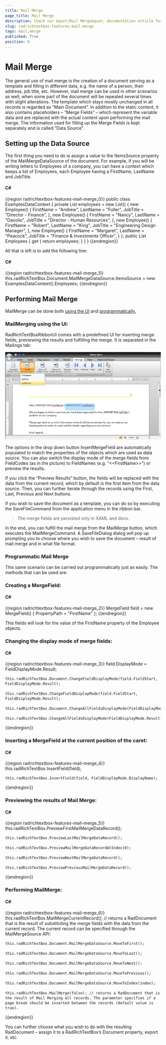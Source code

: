 ```yaml
---
title: Mail Merge
page_title: Mail Merge
description: Check our &quot;Mail Merge&quot; documentation article for the RadRichTextBox {{ site.framework_name }} control.
slug: radrichtextbox-features-mail-merge
tags: mail,merge
published: True
position: 0
---
```


# Mail Merge



The general use of mail merge is the creation of a document serving as a template and filling in different data, e.g. the name of a person, their address, job title, etc. However, mail merge can be used in other scenarios as well, when some part of the document will be repeated several times with slight alterations. The template which stays mostly unchanged in all records is regarded as “Main Document”. In addition to the static content, it also contains placeholders – “Merge Fields” – which represent the variable data and are replaced with the actual content upon performing the mail merge. The information used for filling up the Merge Fields is kept separately and is called “Data Source”.
      

## Setting up the Data Source

The first thing you need to do is assign a value to the ItemsSource property of the MailMergeDataSource of the document. For example, if you will be writing letters to Employees of a company, you can have a context which keeps a list of Employees, each Employee having a FirstName, LastName and JobTitle.

#### __C#__

{{region radrichtextbox-features-mail-merge_0}}
	public class ExamplesDataContext
    {
        private List<Employee> employees = new List<Employee>()
                    {
                        new Employee()
                        {
                            FirstName = "Andrew",
                            LastName = "Fuller", 
                            JobTitle = "Director - Finance",
                        }, 
                        new Employee()
                        {
                            FirstName = "Nancy",
                            LastName = "Davolio", 
                            JobTitle = "Director - Human Resources",
                        },
                        new Employee()
                        {
                            FirstName = "Robert",
                            LastName = "King", 
                            JobTitle = "Engineering Design Manager",
                        },
                        new Employee()
                        {
                            FirstName = "Margaret",
                            LastName = "Peacock", 
                            JobTitle = "Finance & Investments Officer",
                        }
                    };
        public List<Employee> Employees
        {
            get
            {
                return employees;
            } 
        }
    }
	{{endregion}}



All that is left is to add the following line:

#### __C#__

{{region radrichtextbox-features-mail-merge_1}}
	this.radRichTextBox.Document.MailMergeDataSource.ItemsSource = new ExamplesDataContext().Employees;
{{endregion}}



## Performing Mail Merge

MailMerge can be done both [using the UI](#mailmerging-using-the-ui) and [programmatically.](#programmatic-mail-merge)

### MailMerging using the UI:

RadRichTextBoxRibbonUI comes with a predefined UI for inserting merge fields, previewing the results and fulfilling the merge. It is separated in the Mailings tab: 

![](images/RadRichTextBox_Features_MailMerge.png)

The options in the drop down button InsertMergeField are automatically populated to match the properties of the objects which are used as data source. You can also switch the display mode of the merge fields from FieldCodes (as in the picture) to FieldNames (e.g. “&lt;&lt;FirstName&gt;&gt;”) or preview the results.
            

If you click the “Preview Results” button, the fields will be replaced with the data from the current record, which by default is the first item from the data source. Then, you can further iterate through the records using the First, Last, Previous and Next buttons.

If you wish to save the document as a template, you can do so by executing the SaveFileCommand from the application menu in the ribbon bar. 

>The merge fields are persisted only in XAML and docx.

In the end, you can fulfill the mail merge from the MailMerge button, which executes the MailMergeCommand. A SaveFileDialog dialog will pop up prompting you to choose where you wish to save the document – result of mail merge and in what file format. 



### Programmatic Mail Merge

This same scenario can be carried out programmatically just as easily. The methods that can be used are:
            

### Creating a MergeField:



#### __C#__

{{region radrichtextbox-features-mail-merge_2}}
	MergeField field = new MergeField() { PropertyPath = "FirstName" };
{{endregion}}



This fields will look for the value of the FirstName property of the Employee objects.

### Changing the display mode of merge fields:

#### __C#__

{{region radrichtextbox-features-mail-merge_3}}
	field.DisplayMode = FieldDisplayMode.Result; 
	
	this.radRichTextBox.Document.ChangeFieldDisplayMode(field.FieldStart, FieldDisplayMode.Result); 
	
	this.radRichTextBox.ChangeFieldDisplayMode(field.FieldStart, FieldDisplayMode.Result); 
	
	this.radRichTextBox.Document.ChangeAllFieldsDisplayMode(FieldDisplayMode.Result); 
	
	this.radRichTextBox.ChangeAllFieldsDisplayMode(FieldDisplayMode.Result);
{{endregion}}



### Inserting a MergeField at the current position of the caret:

#### __C#__

{{region radrichtextbox-features-mail-merge_4}}
	this.radRichTextBox.InsertField(field); 
	
	this.radRichTextBox.InsertField(field, FieldDisplayMode.DisplayName);
{{endregion}}



### Previewing the results of Mail Merge:

#### __C#__

{{region radrichtextbox-features-mail-merge_5}}
	this.radRichTextBox.PreviewFirstMailMergeDataRecord();
	
	this.radRichTextBox.PreviewLastMailMergeDataRecord();
	
	this.radRichTextBox.PreviewMailMergeDataRecordAtIndex(0);
	
	this.radRichTextBox.PreviewNextMailMergeDataRecord();
	
	this.radRichTextBox.PreviewPreviousMailMergeDataRecord();
{{endregion}}


### Performing MailMerge:

#### __C#__

{{region radrichtextbox-features-mail-merge_6}}
	this.radRichTextBox.MailMergeCurrentRecord(); // returns a RadDocument that is the result of substituting the merge fields with the data from the current record. The current record can be specified through the MailMergeSource API:</para>
	
	this.radRichTextBox.Document.MailMergeDataSource.MoveToFirst();
	
	this.radRichTextBox.Document.MailMergeDataSource.MoveToLast();
	
	this.radRichTextBox.Document.MailMergeDataSource.MoveToNext();
	
	this.radRichTextBox.Document.MailMergeDataSource.MoveToPrevious();
	
	this.radRichTextBox.Document.MailMergeDataSource.MoveToIndex(index);
	
	this.radRichTextBox.MailMerge(false); // returns a RadDocument that is the result of Mail Merging all records. The parameter specifies if a page break should be inserted between the records (default value is true).
{{endregion}}



You can further choose what you wish to do with the resulting RadDocument – assign it to a RadRichTextBox’s Document property, export it, etc.
